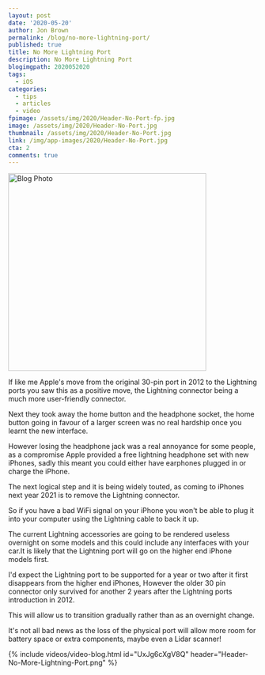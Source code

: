 ```yaml
---
layout: post
date: '2020-05-20'
author: Jon Brown
permalink: /blog/no-more-lightning-port/
published: true
title: No More Lightning Port
description: No More Lightning Port
blogimgpath: 2020052020
tags:
  - iOS
categories:
  - tips
  - articles
  - video
fpimage: /assets/img/2020/Header-No-Port-fp.jpg
image: /assets/img/2020/Header-No-Port.jpg
thumbnail: /assets/img/2020/Header-No-Port.jpg
link: /img/app-images/2020/Header-No-Port.jpg
cta: 2
comments: true
---
```

<img alt="Blog Photo" src="{{ site.site_cdn }}/assets/img/blog/2020/2020052020/image1.jpg" class="img-fluid rounded m-2" width="400" />

If like me Apple's move from the original 30-pin port in 2012 to the
Lightning ports you saw this as a positive move, the Lightning connector
being a much more user-friendly connector.

Next they took away the home button and the headphone socket, the home
button going in favour of a larger screen was no real hardship once you
learnt the new interface.

However losing the headphone jack was a real annoyance for some people,
as a compromise Apple provided a free lightning headphone set with new
iPhones, sadly this meant you could either have earphones plugged in or
charge the iPhone.

The next logical step and it is being widely touted, as coming to
iPhones next year 2021 is to remove the Lightning connector.

So if you have a bad WiFi signal on your iPhone you won't be able to
plug it into your computer using the Lightning cable to back it
up.

The current Lightning accessories are going to be rendered useless
overnight on some models and this could include any interfaces with your
car.It is likely that the Lightning port will go on the higher end iPhone
models first.

I'd expect the Lightning port to be supported for a year or two after
it first disappears from the higher end iPhones, However the older 30
pin connector only survived for another 2 years after the Lightning
ports introduction in 2012.

This will allow us to transition gradually rather than as an overnight
change.

It's not all bad news as the loss of the physical port will allow more
room for battery space or extra components, maybe even a Lidar
scanner!

{% include videos/video-blog.html id="UxJg6cXgV8Q" header="Header-No-More-Lightning-Port.png" %}
